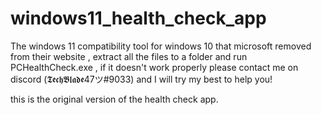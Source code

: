 # windows11_health_check_app
The windows 11 compatibility tool for windows 10 that microsoft removed from their website ,
extract all the files to a folder and run PCHealthCheck.exe , if it doesn't work properly please contact me on discord (𝕿𝖊𝖈𝖍𝕭𝖑𝖆𝖉𝖊47ツ#9033) and I will try my best to help you!

this is the original version of the health check app.
